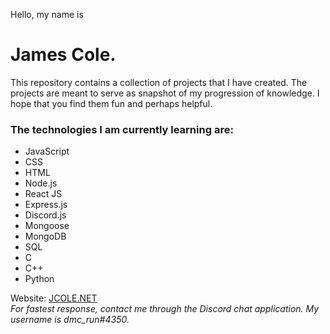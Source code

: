 Hello, my name is   
# James Cole.

This repository contains a collection of projects that I have created. The projects are meant to serve as snapshot of my progression of knowledge. I hope that you find them fun and perhaps helpful.

### The technologies I am currently learning are:
* JavaScript
* CSS
* HTML
* Node.js
* React JS
* Express.js
* Discord.js
* Mongoose
* MongoDB
* SQL
* C
* C++
* Python

Website: [JCOLE.NET](https://jcole.net/)  
*For fastest response, contact me through the Discord chat application. My username is dmc_run#4350.*

<!---
jcole099/jcole099 is a ✨ special ✨ repository because its `README.md` (this file) appears on your GitHub profile.
You can click the Preview link to take a look at your changes.
--->
